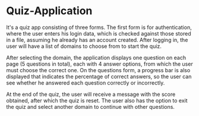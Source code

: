 # Quiz-Application

It's a quiz app consisting of three forms. The first form is for authentication, where the user enters his login data, which is checked against those stored in a file, assuming he already has an account created. After logging in, the user will have a list of domains to choose from to start the quiz.

After selecting the domain, the application displays one question on each page (5 questions in total), each with 4 answer options, from which the user must choose the correct one. On the questions form, a progress bar is also displayed that indicates the percentage of correct answers, so the user can see whether he answered each question correctly or incorrectly.

At the end of the quiz, the user will receive a message with the score obtained, after which the quiz is reset. The user also has the option to exit the quiz and select another domain to continue with other questions.

